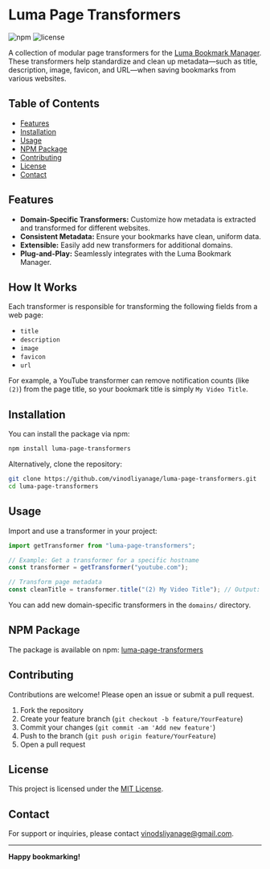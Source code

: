 # Luma Page Transformers

![npm](https://img.shields.io/npm/v/luma-page-transformers)
![license](https://img.shields.io/npm/l/luma-page-transformers)

A collection of modular page transformers for the [Luma Bookmark Manager](https://github.com/vinodliyanage/luma-web-app). These transformers help standardize and clean up metadata—such as title, description, image, favicon, and URL—when saving bookmarks from various websites.

## Table of Contents

- [Features](#features)
- [Installation](#installation)
- [Usage](#usage)
- [NPM Package](#npm-package)
- [Contributing](#contributing)
- [License](#license)
- [Contact](#contact)

## Features

- **Domain-Specific Transformers:** Customize how metadata is extracted and transformed for different websites.
- **Consistent Metadata:** Ensure your bookmarks have clean, uniform data.
- **Extensible:** Easily add new transformers for additional domains.
- **Plug-and-Play:** Seamlessly integrates with the Luma Bookmark Manager.

## How It Works

Each transformer is responsible for transforming the following fields from a web page:

- `title`
- `description`
- `image`
- `favicon`
- `url`

For example, a YouTube transformer can remove notification counts (like `(2)`) from the page title, so your bookmark title is simply `My Video Title`.

## Installation

You can install the package via npm:

```bash
npm install luma-page-transformers
```

Alternatively, clone the repository:

```bash
git clone https://github.com/vinodliyanage/luma-page-transformers.git
cd luma-page-transformers
```

## Usage

Import and use a transformer in your project:

```js
import getTransformer from "luma-page-transformers";

// Example: Get a transformer for a specific hostname
const transformer = getTransformer("youtube.com");

// Transform page metadata
const cleanTitle = transformer.title("(2) My Video Title"); // Output: 'My Video Title'
```

You can add new domain-specific transformers in the `domains/` directory.

## NPM Package

The package is available on npm: [luma-page-transformers](https://www.npmjs.com/package/luma-page-transformers)

## Contributing

Contributions are welcome! Please open an issue or submit a pull request.

1. Fork the repository
2. Create your feature branch (`git checkout -b feature/YourFeature`)
3. Commit your changes (`git commit -am 'Add new feature'`)
4. Push to the branch (`git push origin feature/YourFeature`)
5. Open a pull request

## License

This project is licensed under the [MIT License](LICENSE).

## Contact

For support or inquiries, please contact [vinodsliyanage@gmail.com](mailto:vinodsliyanage@gmail.com).

---

**Happy bookmarking!**

